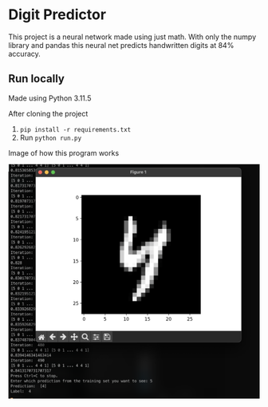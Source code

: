 # Digit Predictor

This project is a neural network made using just math. With only the numpy library and 
pandas this neural net predicts handwritten digits at 84% accuracy.

## Run locally

Made using Python 3.11.5

After cloning the project

1. `pip install -r requirements.txt`
2. Run `python run.py` 



Image of how this program works

![Alt Text](images/demo.png)